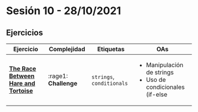 # Sesión 10 - 28/10/2021

## Ejercicios

| Ejercicio                                                        | Complejidad                    | Etiquetas                    | OAs                                                                               |
| ---------------------------------------------------------------- | ------------------------------ | ---------------------------- | --------------------------------------------------------------------------------- |
| [**The Race Between Hare and Tortoise**](../..//exercises//hare-and-tortoise/README.md) | :rage1: **Challenge** | `strings`, `conditionals` | <ul><li> Manipulación de strings</li><li> Uso de condicionales (if-else | switch | operador ternario)</li></ul>  |
